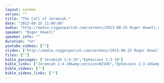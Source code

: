 ```yaml
---
layout: sermon
series: ""
title: "The Call of Jeremiah."
date: "2013-08-25 11:00:00"
audio: "http://media.coggesparish.com/sermons/2013-08-25 Roger Howell.mp3"
speaker: "Roger Howell"
speaker_info: ""
duration: "nn"
youtube_videos: [""]
slides: ["http://media.coggesparish.com/sermons/2013-08-25 Roger Howell.pdf"]
files: [""]
bible_passages: ["Jeremiah 1:4-19","Ephesians 1:3-10"]
bible_links: ["Jeremiah 1:4-19&amp;version=NIVUK","Ephesians 1:3-10&amp;version=NIVUK"]
bible_videos: [""]
bible_videos_links: [""]
---
```

